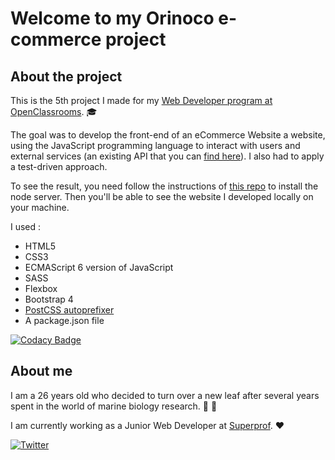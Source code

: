 # Welcome to my Orinoco e-commerce project

## About the project

This is the 5th project I made for my [Web Developer program at OpenClassrooms](https://openclassrooms.com/fr/paths/185-developpeur-web). :mortar_board:

The goal was to develop the front-end of an eCommerce Website a website, using the JavaScript programming language to interact with users and external services (an existing API that you can [find here](http://localhost:3000/api/teddies)). I also had to apply a test-driven approach.

To see the result, you need follow the instructions of [this repo](https://github.com/OpenClassrooms-Student-Center/JWDP5) to install the node server. Then you'll be able to see the website I developed locally on your machine.

I used : 
* HTML5
* CSS3
* ECMAScript 6 version of JavaScript
* SASS
* Flexbox
* Bootstrap 4
* [PostCSS autoprefixer](https://github.com/postcss/autoprefixer#options)
* A package.json file

[![Codacy Badge](https://app.codacy.com/project/badge/Grade/dc06259aabbb4f4e95ee3912e491af74)](https://www.codacy.com/manual/cdesurmo64/projet5-orinoco-front?utm_source=github.com&amp;utm_medium=referral&amp;utm_content=cdesurmo64/projet5-orinoco-front&amp;utm_campaign=Badge_Grade)

## About me 

I am a 26 years old who decided to turn over a new leaf after several years spent in the world of marine biology research. :octopus: :microscope:

I am currently working as a Junior Web Developer at [Superprof](https://www.superprof.fr/). :heart:


[![Twitter](https://img.shields.io/twitter/url/https/twitter.com/cdesurmo.svg?style=social&label=Follow%20%40cdesurmo)](https://twitter.com/cdesurmo)

